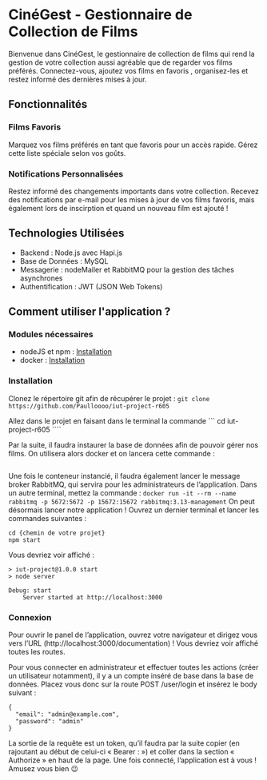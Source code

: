 # CinéGest - Gestionnaire de Collection de Films

Bienvenue dans CinéGest, le gestionnaire de collection de films qui rend la gestion de votre collection aussi agréable que de regarder vos films préférés. Connectez-vous, ajoutez vos films en favoris , organisez-les et restez informé des dernières mises à jour.

## Fonctionnalités

### Films Favoris
Marquez vos films préférés en tant que favoris pour un accès rapide. Gérez cette liste spéciale selon vos goûts.

### Notifications Personnalisées
Restez informé des changements importants dans votre collection. Recevez des notifications par e-mail pour les mises à jour de vos films favoris, mais également lors de inscirption et quand un nouveau film est ajouté !

## Technologies Utilisées

- Backend : Node.js avec Hapi.js
- Base de Données : MySQL
- Messagerie : nodeMailer et RabbitMQ pour la gestion des tâches asynchrones
- Authentification : JWT (JSON Web Tokens)

## Comment utiliser l'application ?

### Modules nécessaires
- nodeJS et npm : [Installation](https://nodejs.org/en/download/)
- docker : [Installation](https://docs.docker.com/desktop/install/)

### Installation 
Clonez le répertoire git afin de récupérer le projet : 
``` git clone https://github.com/Paulloooo/iut-project-r605 ```

Allez dans le projet en faisant dans le terminal la commande 
``` cd iut-project-r605 ````

Par la suite, il faudra instaurer la base de données afin de pouvoir gérer nos films. On utilisera alors docker et on lancera cette commande : 

```docker run --name hapi-mysql -e MYSQL_USER=temmie -e MYSQL_PASSWORD=hapi -e MYSQL_ROOT_PASSWORD= hapi -e MYSQL_DATABASE=user -d -p 3308:3306 mysql:8 mysqld --default-authentication-plugin=mysql_native_password
```
Une fois le conteneur instancié, il faudra également lancer le message broker RabbitMQ, qui servira pour les administrateurs de l’application. Dans un autre terminal, mettez la commande :
```docker run -it --rm --name rabbitmq -p 5672:5672 -p 15672:15672 rabbitmq:3.13-management```
On peut désormais lancer notre application ! Ouvrez un dernier terminal et lancer les commandes suivantes : 
``` 
cd {chemin de votre projet}
npm start
```

Vous devriez voir affiché : 
``` 
> iut-project@1.0.0 start
> node server

Debug: start 
    Server started at http://localhost:3000
``` 

### Connexion
Pour ouvrir le panel de l’application, ouvrez votre navigateur et dirigez vous vers l’URL (http://localhost:3000/documentation) ! Vous devriez voir affiché toutes les routes.

Pour vous connecter en administrateur et effectuer toutes les actions (créer un utilisateur notamment), il y a un compte inséré de base dans la base de données. Placez vous donc sur la route POST /user/login et insérez le body suivant : 
``` 
{
  "email": "admin@example.com",
  "password": "admin"
}
``` 
La sortie de la requête est un token, qu’il faudra par la suite copier (en rajoutant au début de celui-ci « Bearer : ») et coller dans la section « Authorize » en haut de la page. Une fois connecté, l’application est à vous ! Amusez vous bien 😉

